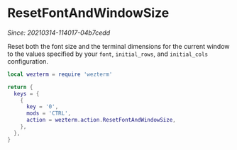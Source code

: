 # ResetFontAndWindowSize

*Since: 20210314-114017-04b7cedd*

Reset both the font size and the terminal dimensions for the current window to
the values specified by your `font`, `initial_rows`, and `initial_cols` configuration.

```lua
local wezterm = require 'wezterm'

return {
  keys = {
    {
      key = '0',
      mods = 'CTRL',
      action = wezterm.action.ResetFontAndWindowSize,
    },
  },
}
```


